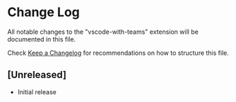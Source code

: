 # Change Log

All notable changes to the "vscode-with-teams" extension will be documented in this file.

Check [Keep a Changelog](http://keepachangelog.com/) for recommendations on how to structure this file.

## [Unreleased]

- Initial release